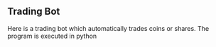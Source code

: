 
## Trading Bot
Here is a trading bot which automatically trades coins or shares. The program is executed in python
